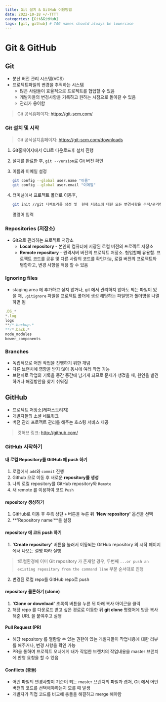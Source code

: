 ```yaml
---
title: Git 설치 & GitHub 이용방법
date: 2022-10-18 +/-TTTT
categories: [Git&GitHub]
tags: [git, github] # TAG names should always be lowercase
---
```


# Git & GitHub

## Git

- 분산 버전 관리 시스템(VCS)
- 프로젝트파일의 변경을 추적하는 시스템
  - 많은 사람들이 효율적으로 프로젝트를 협업할 수 있음
  - 개발자들의 변경사항을 기록하고 원하는 시점으로 돌아갈 수 있음
  - 관리가 용이함

> Git 공식홈페이지: https://git-scm.com/

### Git 설치 및 시작

> Git 공식설치홈페이지: https://git-scm.com/downloads

1. Git홈페이지에서 CLI로 다운로드후 설치 진행

2. 설치를 완료한 후, `git --version`로 Git 버전 확인

3. 이름과 이메일 설정

   ```bash
   git config --global user.name "이름"
   git config --global user.email "이메일"
   ```

4. 터미널에서 프로젝트 폴더로 이동후,

   ```bash
   git init //git 디렉토리를 생성 및  현재 저장소에 대한 모든 변경사항을 추적/관리하게 됨
   ```

   명령어 입력

### Repositories (저장소)

- Git으로 관리하는 프로젝트 저장소
  - **Local repository** - 본인의 컴퓨터에 저장된 로컬 버전의 프로젝트 저장소
  - **Remote repository** - 원격서버 버전의 프로젝트 저장소. 협업할때 유용함. 프로젝트 코드를 공유 및 다른 사람의 코드를 확인가능, 로컬 버전의 프로젝트와 병합하고, 변경 사항을 적용 할 수 있음

### Ignoring files

- staging area 에 추가하고 싶지 않거나, git 에서 관리하지 않아도 되는 파일이 있을 때, `.gitignore` 파일을 프로젝트 폴더에 생성 해당하는 파일명과 폴더명을 나열하면 됨

```js
.DS_*
*.log
logs
**/*.backup.*
**/*.back.*
node_modules
bower_components
```

### Branches

- 독립적으로 어떤 작업을 진행하기 위한 개념
- 다른 브랜치에 영향을 받지 않아 동시에 여러 작업 가능
- 브랜치로 작업의 기록을 중간 중간에 남기게 되므로 문제가 생겼을 때, 원인을 발견하거나 해결방안을 찾기 쉬워짐

## GitHub

- 프로젝트 저장소(레파스토리지)
- 개발자들의 소셜 네트워크
- 버전 관리 프로젝트 관리를 해주는 호스팅 서비스 제공

> 깃허브 링크: http://github.com/

### GitHub 시작하기

#### 내 로컬 Repository를 GitHub 에 push 하기

1. 로컬에서 `add`와 `commit` 진행
2. Github 으로 이동 후 새로운 **repository를 생성**
3. 나의 로컬 repository를 GitHub repository와 `Remote`
4. 새 remote 를 이용하여 코드 `Push`

#### repository 생성하기

1. GitHub로 이동 후 우측 상단 `+` 버튼을 누른 뒤 **'New repository'** 옵션을 선택
2. **'Repository name'**을 설정

#### repository 에 코드 push 하기

1. **'Create repository'** 버튼을 눌러서 이동되는 GitHub repository 의 시작 페이지에서 나오는 설명 따라 실행

> ❗️로컬환경에 이미 Git repository 가 존재할 경우, 두번째 `...or push an existing repository from the command line` 부분 순서대로 진행

2. 변경된 로컬 repo를 GitHub repo로 push

#### repository 클론하기 (clone)

1. **'Clone or download'** 초록색 버튼을 누른 뒤 아래 복사 아이콘을 클릭
2. 해당 repo 를 다운로드 받고 싶은 경로로 이동한 뒤 **git clone** 명령어에 방금 복사해준 URL 을 붙여주고 실행

#### Pull Request (PR)

- 해당 repository 를 열람할 수 있는 권한이 있는 개발자들이 작업내용에 대한 리뷰를 해주거나, 변경 사항을 확인 가능
- PR을 통하여 프로젝트 오너에게 내가 작업한 브랜치의 작업내용을 master 브랜치에 반영 요청을 할 수 있음

#### Conflicts (충돌)

- 어떤 파일의 변경사항이 기준이 되는 master 브랜치의 파일과 겹쳐, Git 에서 어떤 버전의 코드를 선택해야하는지 모를 때 발생
- 개발자가 직접 코드를 비교해 충돌을 해결하고 merge 해야함
